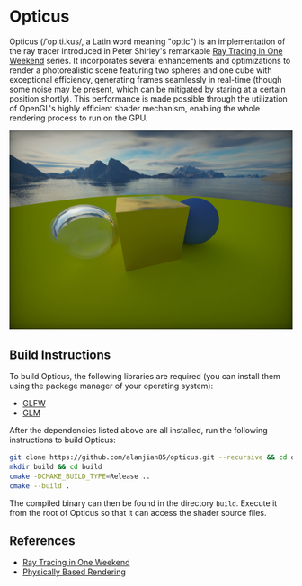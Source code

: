 # Opticus

Opticus (/ˈop.ti.kus/, a Latin word meaning "optic") is an implementation of the ray tracer introduced in Peter Shirley's remarkable [Ray Tracing in One Weekend](https://raytracing.github.io/) series. It incorporates several enhancements and optimizations to render a photorealistic scene featuring two spheres and one cube with exceptional efficiency, generating frames seamlessly in real-time (though some noise may be present, which can be mitigated by staring at a certain position shortly). This performance is made possible through the utilization of OpenGL's highly efficient shader mechanism, enabling the whole rendering process to run on the GPU.

![Opticus](opticus.png) 

## Build Instructions
To build Opticus, the following libraries are required (you can install them using the package manager of your operating system):
* [GLFW](https://github.com/glfw/glfw)
* [GLM](https://github.com/g-truc/glm)

After the dependencies listed above are all installed, run the following instructions to build Opticus:
```sh
git clone https://github.com/alanjian85/opticus.git --recursive && cd opticus
mkdir build && cd build
cmake -DCMAKE_BUILD_TYPE=Release ..
cmake --build .
```

The compiled binary can then be found in the directory `build`. Execute it from the root of Opticus so that it can access the shader source files.

## References
* [Ray Tracing in One Weekend](https://raytracing.github.io/)
* [Physically Based Rendering](https://pbrt.org/)
